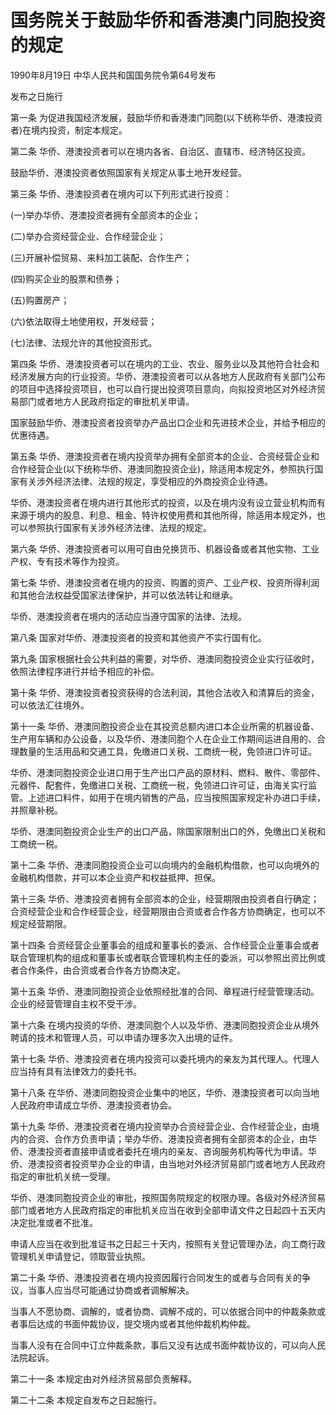 # 国务院关于鼓励华侨和香港澳门同胞投资的规定

1990年8月19日 中华人民共和国国务院令第64号发布

发布之日施行

<!-- INFO END -->

第一条 为促进我国经济发展，鼓励华侨和香港澳门同胞(以下统称华侨、港澳投资者)在境内投资，制定本规定。

第二条 华侨、港澳投资者可以在境内各省、自治区、直辖市、经济特区投资。

鼓励华侨、港澳投资者依照国家有关规定从事土地开发经营。

第三条 华侨、港澳投资者在境内可以下列形式进行投资：

(一)举办华侨、港澳投资者拥有全部资本的企业；

(二)举办合资经营企业、合作经营企业；

(三)开展补偿贸易、来料加工装配、合作生产；

(四)购买企业的股票和债券；

(五)购置房产；

(六)依法取得土地使用权，开发经营；

(七)法律、法规允许的其他投资形式。

第四条 华侨、港澳投资者可以在境内的工业、农业、服务业以及其他符合社会和经济发展方向的行业投资。华侨、港澳投资者可以从各地方人民政府有关部门公布的项目中选择投资项目，也可以自行提出投资项目意向，向拟投资地区对外经济贸易部门或者地方人民政府指定的审批机关申请。

国家鼓励华侨、港澳投资者投资举办产品出口企业和先进技术企业，并给予相应的优惠待遇。

第五条 华侨、港澳投资者在境内投资举办拥有全部资本的企业、合资经营企业和合作经营企业(以下统称华侨、港澳同胞投资企业)，除适用本规定外，参照执行国家有关涉外经济法律、法规的规定，享受相应的外商投资企业待遇。

华侨、港澳投资者在境内进行其他形式的投资，以及在境内没有设立营业机构而有来源于境内的股息、利息、租金、特许权使用费和其他所得，除适用本规定外，也可以参照执行国家有关涉外经济法律、法规的规定。

第六条 华侨、港澳投资者可以用可自由兑换货币、机器设备或者其他实物、工业产权、专有技术等作为投资。

第七条 华侨、港澳投资者在境内的投资、购置的资产、工业产权、投资所得利润和其他合法权益受国家法律保护，并可以依法转让和继承。

华侨、港澳投资者在境内的活动应当遵守国家的法律、法规。

第八条 国家对华侨、港澳投资者的投资和其他资产不实行国有化。

第九条 国家根据社会公共利益的需要，对华侨、港澳同胞投资企业实行征收时，依照法律程序进行并给予相应的补偿。

第十条 华侨、港澳投资者投资获得的合法利润，其他合法收入和清算后的资金，可以依法汇往境外。

第十一条 华侨、港澳同胞投资企业在其投资总额内进口本企业所需的机器设备、生产用车辆和办公设备，以及华侨、港澳同胞个人在企业工作期间运进自用的、合理数量的生活用品和交通工具，免缴进口关税、工商统一税，免领进口许可证。

华侨、港澳同胞投资企业进口用于生产出口产品的原材料、燃料、散件、零部件、元器件、配套件，免缴进口关税、工商统一税，免领进口许可证，由海关实行监管。上述进口料件，如用于在境内销售的产品，应当按照国家规定补办进口手续，并照章补税。

华侨、港澳同胞投资企业生产的出口产品，除国家限制出口的外，免缴出口关税和工商统一税。

第十二条 华侨、港澳同胞投资企业可以向境内的金融机构借款，也可以向境外的金融机构借款，并可以本企业资产和权益抵押、担保。

第十三条 华侨、港澳投资者拥有全部资本的企业，经营期限由投资者自行确定；合资经营企业和合作经营企业，经营期限由合资或者合作各方协商确定，也可以不规定经营期限。

第十四条 合资经营企业董事会的组成和董事长的委派、合作经营企业董事会或者联合管理机构的组成和董事长或者联合管理机构主任的委派，可以参照出资比例或者合作条件，由合资或者合作各方协商决定。

第十五条 华侨、港澳同胞投资企业依照经批准的合同、章程进行经营管理活动。企业的经营管理自主权不受干涉。

第十六条 在境内投资的华侨、港澳同胞个人以及华侨、港澳同胞投资企业从境外聘请的技术和管理人员，可以申请办理多次入出境的证件。

第十七条 华侨、港澳投资者在境内投资可以委托境内的亲友为其代理人。代理人应当持有具有法律效力的委托书。

第十八条 在华侨、港澳同胞投资企业集中的地区，华侨、港澳投资者可以向当地人民政府申请成立华侨、港澳投资者协会。

第十九条 华侨、港澳投资者在境内投资举办合资经营企业、合作经营企业，由境内的合资、合作方负责申请；举办华侨、港澳投资者拥有全部资本的企业，由华侨、港澳投资者直接申请或者委托在境内的亲友、咨询服务机构等代为申请。华侨、港澳投资者投资举办企业的申请，由当地对外经济贸易部门或者地方人民政府指定的审批机关统一受理。

华侨、港澳同胞投资企业的审批，按照国务院规定的权限办理。各级对外经济贸易部门或者地方人民政府指定的审批机关应当在收到全部申请文件之日起四十五天内决定批准或者不批准。

申请人应当在收到批准证书之日起三十天内，按照有关登记管理办法，向工商行政管理机关申请登记，领取营业执照。

第二十条 华侨、港澳投资者在境内投资因履行合同发生的或者与合同有关的争议，当事人应当尽可能通过协商或者调解解决。

当事人不愿协商、调解的，或者协商、调解不成的，可以依据合同中的仲裁条款或者事后达成的书面仲裁协议，提交境内或者其他仲裁机构仲裁。

当事人没有在合同中订立仲裁条款，事后又没有达成书面仲裁协议的，可以向人民法院起诉。

第二十一条 本规定由对外经济贸易部负责解释。

第二十二条 本规定自发布之日起施行。

